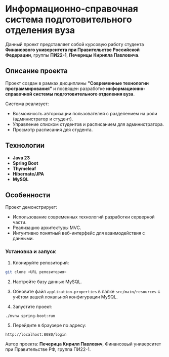 # Информационно-справочная система подготовительного отделения вуза

Данный проект представляет собой курсовую работу студента **Финансового университета при Правительстве Российской Федерации**, группы **ПИ22-1**, **Печерицы Кирилла Павловича**.

## Описание проекта

Проект создан в рамках дисциплины **"Современные технологии программирования"** и посвящен разработке **информационно-справочной системы подготовительного отделения вуза**.

Система реализует:
- Возможность авторизации пользователей с разделением на роли (администратор и студент).
- Управление списком студентов и расписанием для администратора.
- Просмотр расписания для студента.

## Технологии

- **Java 23**
- **Spring Boot**
- **Thymeleaf**
- **Hibernate/JPA**
- **MySQL**

## Особенности

Проект демонстрирует:
- Использование современных технологий разработки серверной части.
- Реализацию архитектуры MVC.
- Интуитивно понятный веб-интерфейс для взаимодействия с данными.

### Установка и запуск

1. Клонируйте репозиторий:
```bash  
git clone <URL репозитория>  
```  

2. Настройте базу данных MySQL.

3. Обновите файл `application.properties` в папке `src/main/resources` с учётом вашей локальной конфигурации MySQL.

4. Запустите проект:
```bash  
./mvnw spring-boot:run  
```  

5. Перейдите в браузере по адресу:
```
http://localhost:8080/login  
```  

Автор проекта: **Печерица Кирилл Павлович**, Финансовый университет при Правительстве РФ, группа ПИ22-1.